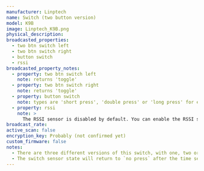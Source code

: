 ```yaml
---
manufacturer: Linptech
name: Switch (two button version)
model: K9B
image: Linptech_K9B.png
physical_description:
broadcasted_properties:
  - two btn switch left
  - two btn switch right
  - button switch
  - rssi
broadcasted_property_notes:
  - property: two btn switch left
    note: returns 'toggle'
  - property: two btn switch right
    note: returns 'toggle'
  - property: button switch
    note: types are 'short press', 'double press' or 'long press' for each button.
  - property: rssi
    note: >
      The RSSI sensor is disabled by default. You can enable the RSSI sensor by going to `configuration`, `integrations`, select `devices` on the BLE monitor integration tile and select your device. Click on the `+1 disabled entity` to show the disabled sensor and select the disabled entity. Finally, click on `Enable entity` to enable it. 
broadcast_rate:
active_scan: false
encryption_key: Probably (not confirmed yet)
custom_firmware: false
notes:
  - There are three different versions of this switch, with one, two or three buttons.
  - The switch sensor state will return to `no press` after the time set with the [reset_timer](configuration_params#reset_timer) option. It is advised to change the reset time to 1 second (default = 35 seconds).
---
```

